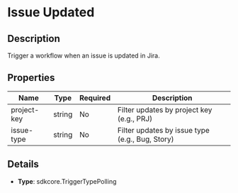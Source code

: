 # Issue Updated

## Description

Trigger a workflow when an issue is updated in Jira.

## Properties

| Name        | Type   | Required | Description                                          |
|-------------|--------|----------|------------------------------------------------------|
| project-key | string | No       | Filter updates by project key (e.g., PRJ)            |
| issue-type  | string | No       | Filter updates by issue type (e.g., Bug, Story)      |


## Details

- **Type**: sdkcore.TriggerTypePolling